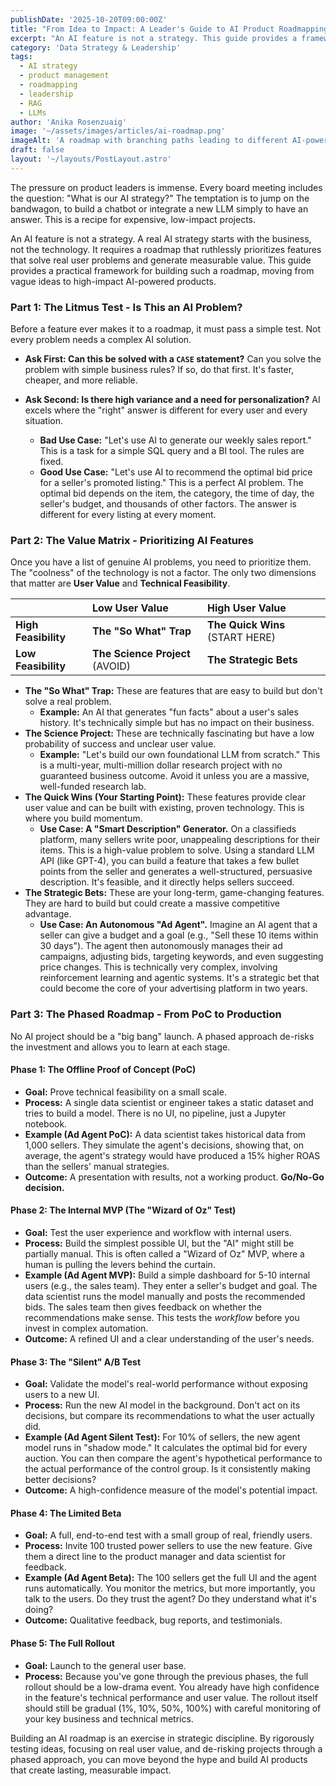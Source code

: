 ```yaml
---
publishDate: '2025-10-20T09:00:00Z'
title: "From Idea to Impact: A Leader's Guide to AI Product Roadmapping"
excerpt: "An AI feature is not a strategy. This guide provides a framework for building an AI roadmap that focuses on business value, not technology hype, with real-world use cases from major e-commerce and advertising platforms."
category: 'Data Strategy & Leadership'
tags:
  - AI strategy
  - product management
  - roadmapping
  - leadership
  - RAG
  - LLMs
author: 'Anika Rosenzuaig'
image: '~/assets/images/articles/ai-roadmap.png'
imageAlt: 'A roadmap with branching paths leading to different AI-powered features, symbolizing strategic choices.'
draft: false
layout: '~/layouts/PostLayout.astro'
---
```


The pressure on product leaders is immense. Every board meeting includes the question: "What is our AI strategy?" The temptation is to jump on the bandwagon, to build a chatbot or integrate a new LLM simply to have an answer. This is a recipe for expensive, low-impact projects.

An AI feature is not a strategy. A real AI strategy starts with the business, not the technology. It requires a roadmap that ruthlessly prioritizes features that solve real user problems and generate measurable value. This guide provides a practical framework for building such a roadmap, moving from vague ideas to high-impact AI-powered products.

### Part 1: The Litmus Test - Is This an AI Problem?

Before a feature ever makes it to a roadmap, it must pass a simple test. Not every problem needs a complex AI solution.

*   **Ask First: Can this be solved with a `CASE` statement?** Can you solve the problem with simple business rules? If so, do that first. It's faster, cheaper, and more reliable.
*   **Ask Second: Is there high variance and a need for personalization?** AI excels where the "right" answer is different for every user and every situation.

    *   **Bad Use Case:** "Let's use AI to generate our weekly sales report." This is a task for a simple SQL query and a BI tool. The rules are fixed.
    *   **Good Use Case:** "Let's use AI to recommend the optimal bid price for a seller's promoted listing." This is a perfect AI problem. The optimal bid depends on the item, the category, the time of day, the seller's budget, and thousands of other factors. The answer is different for every listing at every moment.

### Part 2: The Value Matrix - Prioritizing AI Features

Once you have a list of genuine AI problems, you need to prioritize them. The "coolness" of the technology is not a factor. The only two dimensions that matter are **User Value** and **Technical Feasibility**.

| | **Low User Value** | **High User Value** |
| :--- | :--- | :--- |
| **High Feasibility** | **The "So What" Trap** | **The Quick Wins** (START HERE) |
| **Low Feasibility** | **The Science Project** (AVOID) | **The Strategic Bets** |

*   **The "So What" Trap:** These are features that are easy to build but don't solve a real problem.
    *   **Example:** An AI that generates "fun facts" about a user's sales history. It's technically simple but has no impact on their business.
*   **The Science Project:** These are technically fascinating but have a low probability of success and unclear user value.
    *   **Example:** "Let's build our own foundational LLM from scratch." This is a multi-year, multi-million dollar research project with no guaranteed business outcome. Avoid it unless you are a massive, well-funded research lab.
*   **The Quick Wins (Your Starting Point):** These features provide clear user value and can be built with existing, proven technology. This is where you build momentum.
    *   **Use Case: A "Smart Description" Generator.** On a classifieds platform, many sellers write poor, unappealing descriptions for their items. This is a high-value problem to solve. Using a standard LLM API (like GPT-4), you can build a feature that takes a few bullet points from the seller and generates a well-structured, persuasive description. It's feasible, and it directly helps sellers succeed.
*   **The Strategic Bets:** These are your long-term, game-changing features. They are hard to build but could create a massive competitive advantage.
    *   **Use Case: An Autonomous "Ad Agent".** Imagine an AI agent that a seller can give a budget and a goal (e.g., "Sell these 10 items within 30 days"). The agent then autonomously manages their ad campaigns, adjusting bids, targeting keywords, and even suggesting price changes. This is technically very complex, involving reinforcement learning and agentic systems. It's a strategic bet that could become the core of your advertising platform in two years.

### Part 3: The Phased Roadmap - From PoC to Production

No AI project should be a "big bang" launch. A phased approach de-risks the investment and allows you to learn at each stage.

#### Phase 1: The Offline Proof of Concept (PoC)
*   **Goal:** Prove technical feasibility on a small scale.
*   **Process:** A single data scientist or engineer takes a static dataset and tries to build a model. There is no UI, no pipeline, just a Jupyter notebook.
*   **Example (Ad Agent PoC):** A data scientist takes historical data from 1,000 sellers. They simulate the agent's decisions, showing that, on average, the agent's strategy would have produced a 15% higher ROAS than the sellers' manual strategies.
*   **Outcome:** A presentation with results, not a working product. **Go/No-Go decision.**

#### Phase 2: The Internal MVP (The "Wizard of Oz" Test)
*   **Goal:** Test the user experience and workflow with internal users.
*   **Process:** Build the simplest possible UI, but the "AI" might still be partially manual. This is often called a "Wizard of Oz" MVP, where a human is pulling the levers behind the curtain.
*   **Example (Ad Agent MVP):** Build a simple dashboard for 5-10 internal users (e.g., the sales team). They enter a seller's budget and goal. The data scientist runs the model manually and posts the recommended bids. The sales team then gives feedback on whether the recommendations make sense. This tests the *workflow* before you invest in complex automation.
*   **Outcome:** A refined UI and a clear understanding of the user's needs.

#### Phase 3: The "Silent" A/B Test
*   **Goal:** Validate the model's real-world performance without exposing users to a new UI.
*   **Process:** Run the new AI model in the background. Don't act on its decisions, but compare its recommendations to what the user actually did.
*   **Example (Ad Agent Silent Test):** For 10% of sellers, the new agent model runs in "shadow mode." It calculates the optimal bid for every auction. You can then compare the agent's hypothetical performance to the actual performance of the control group. Is it consistently making better decisions?
*   **Outcome:** A high-confidence measure of the model's potential impact.

#### Phase 4: The Limited Beta
*   **Goal:** A full, end-to-end test with a small group of real, friendly users.
*   **Process:** Invite 100 trusted power sellers to use the new feature. Give them a direct line to the product manager and data scientist for feedback.
*   **Example (Ad Agent Beta):** The 100 sellers get the full UI and the agent runs automatically. You monitor the metrics, but more importantly, you talk to the users. Do they trust the agent? Do they understand what it's doing?
*   **Outcome:** Qualitative feedback, bug reports, and testimonials.

#### Phase 5: The Full Rollout
*   **Goal:** Launch to the general user base.
*   **Process:** Because you've gone through the previous phases, the full rollout should be a low-drama event. You already have high confidence in the feature's technical performance and user value. The rollout itself should still be gradual (1%, 10%, 50%, 100%) with careful monitoring of your key business and technical metrics.

Building an AI roadmap is an exercise in strategic discipline. By rigorously testing ideas, focusing on real user value, and de-risking projects through a phased approach, you can move beyond the hype and build AI products that create lasting, measurable impact.